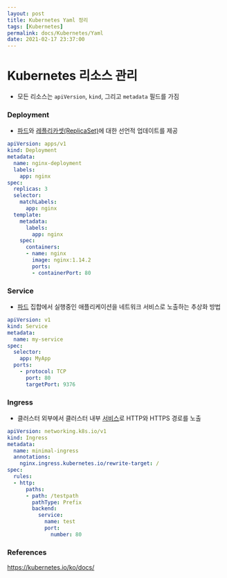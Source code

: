 ```yaml
---
layout: post
title: Kubernetes Yaml 정리
tags: [Kubernetes]
permalink: docs/Kubernetes/Yaml
date: 2021-02-17 23:37:00
---
```


# Kubernetes 리소스 관리

- 모든 리소스는 `apiVersion`, `kind`, 그리고 `metadata` 필드를 가짐

### Deployment

- [파드](https://kubernetes.io/ko/docs/concepts/workloads/pods/)와 [레플리카셋(ReplicaSet)](https://kubernetes.io/ko/docs/concepts/workloads/controllers/replicaset/)에 대한 선언적 업데이트를 제공

```yaml
apiVersion: apps/v1
kind: Deployment
metadata:
  name: nginx-deployment
  labels:
    app: nginx
spec:
  replicas: 3
  selector:
    matchLabels:
      app: nginx
  template:
    metadata:
      labels:
        app: nginx
    spec:
      containers:
      - name: nginx
        image: nginx:1.14.2
        ports:
        - containerPort: 80

```

### Service

- [파드](https://kubernetes.io/ko/docs/concepts/workloads/pods/) 집합에서 실행중인 애플리케이션을 네트워크 서비스로 노출하는 추상화 방법

```yaml
apiVersion: v1
kind: Service
metadata:
  name: my-service
spec:
  selector:
    app: MyApp
  ports:
    - protocol: TCP
      port: 80
      targetPort: 9376
```

### Ingress

- 클러스터 외부에서 클러스터 내부 [서비스](https://kubernetes.io/docs/concepts/services-networking/service/)로 HTTP와 HTTPS 경로를 노출

```yaml
apiVersion: networking.k8s.io/v1
kind: Ingress
metadata:
  name: minimal-ingress
  annotations:
    nginx.ingress.kubernetes.io/rewrite-target: /
spec:
  rules:
  - http:
      paths:
      - path: /testpath
        pathType: Prefix
        backend:
          service:
            name: test
            port:
              number: 80
```

### References

https://kubernetes.io/ko/docs/

